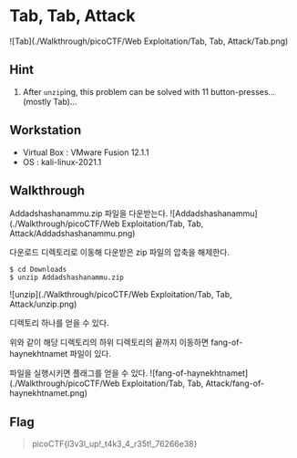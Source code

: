 # Tab, Tab, Attack
![Tab](./Walkthrough/picoCTF/Web Exploitation/Tab, Tab, Attack/Tab.png)

## Hint
1. After `unzip`ing, this problem can be solved with 11 button-presses...(mostly Tab)...

## Workstation
- Virtual Box : VMware Fusion 12.1.1
- OS : kali-linux-2021.1

## Walkthrough
Addadshashanammu.zip 파일을 다운받는다.
![Addadshashanammu](./Walkthrough/picoCTF/Web Exploitation/Tab, Tab, Attack/Addadshashanammu.png)

다운로드 디렉토리로 이동해 다운받은 zip 파일의 압축을 해제한다. 
```
$ cd Downloads
$ unzip Addadshashanammu.zip
```
![unzip](./Walkthrough/picoCTF/Web Exploitation/Tab, Tab, Attack/unzip.png)

디렉토리 하나를 얻을 수 있다.

위와 같이 해당 디렉토리의 하위 디렉토리의 끝까지 이동하면 fang-of-haynekhtnamet 파일이 있다.

파일을 실행시키면 플래그를 얻을 수 있다.
![fang-of-haynekhtnamet](./Walkthrough/picoCTF/Web Exploitation/Tab, Tab, Attack/fang-of-haynekhtnamet.png)

## Flag
> picoCTF{l3v3l_up!_t4k3_4_r35t!_76266e38}